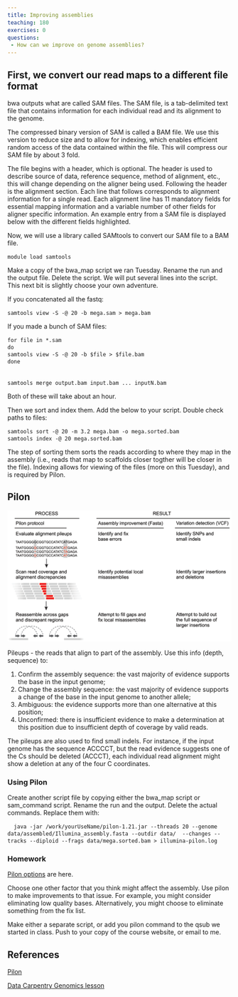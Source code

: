 ```yaml
---
title: Improving assemblies
teaching: 180
exercises: 0
questions:
 - How can we improve on genome assemblies?
---
```


## First, we convert our read maps to a different file format

bwa outputs what are called SAM files. The SAM file, is a tab-delimited text file that contains information for each individual read and its alignment to the genome.

The compressed binary version of SAM is called a BAM file. We use this version to reduce size and to allow for indexing, which enables efficient random access of the data contained within the file. This will compress our SAM file by about 3 fold.

The file begins with a header, which is optional. The header is used to describe source of data, reference sequence, method of alignment, etc., this will change depending on the aligner being used. Following the header is the alignment section. Each line that follows corresponds to alignment information for a single read. Each alignment line has 11 mandatory fields for essential mapping information and a variable number of other fields for aligner specific information. An example entry from a SAM file is displayed below with the different fields highlighted.

Now, we will use a library called SAMtools to convert our SAM file to a BAM file. 

```unix
module load samtools
```

Make a copy of the bwa_map script we ran Tuesday. Rename the run and the output file. Delete the script. We  will put several lines into the script. This next bit is slightly choose your own adventure.

If you concatenated all the fastq: 

```
samtools view -S -@ 20 -b mega.sam > mega.bam
```

If you made a bunch of SAM files: 
```
for file in *.sam
do
samtools view -S -@ 20 -b $file > $file.bam 
done


samtools merge output.bam input.bam ... inputN.bam 
```

Both of these will take about an hour.

Then we sort and index them. Add the below to your script. Double check paths to files:

```
samtools sort -@ 20 -m 3.2 mega.bam -o mega.sorted.bam
samtools index -@ 20 mega.sorted.bam
```

The step of sorting them sorts the reads according to where they map in the assembly (i.e., reads that map to scaffolds closer togther will be closer in the file). Indexing allows for viewing of the files (more on this Tuesday), and is required by Pilon.

## Pilon

![From Walker et al 2014](../fig/journal.pone.0112963.g001.png)

Pileups - the reads that align to part of the assembly. Use this info (depth, sequence) to:


1. Confirm the assembly sequence: the vast majority of evidence supports the base in the input genome;
2. Change the assembly sequence: the vast majority of evidence supports a change of the base in the input genome to another allele;
3. Ambiguous: the evidence supports more than one alternative at this position;
4. Unconfirmed: there is insufficient evidence to make a determination at this position due to insufficient depth of coverage by valid reads.

The pileups are also used to find small indels. For instance, if the input genome has the sequence ACCCCT, but the read evidence suggests one of the Cs should be deleted (ACCCT), each individual read alignment might show a deletion at any of the four C coordinates.

### Using Pilon

Create another script file by copying either the bwa\_map script or sam\_command script. Rename the run and the output. Delete the actual commands. Replace them with:

```
  java -jar /work/yourUseName/pilon-1.21.jar --threads 20 --genome data/assembled/Illumina_assembly.fasta --outdir data/  --changes --tracks --diploid --frags data/mega.sorted.bam > illumina-pilon.log
```

### Homework 

[Pilon options](https://github.com/broadinstitute/pilon/wiki/Requirements-&-Usage) are here.

Choose one other factor that you think might affect the assembly. Use pilon to make improvements to that issue. For example, you might consider eliminating low quality bases. Alternatively, you might choose to eliminate something from the fix list.

Make either a separate script, or add you pilon command to the qsub we started in class. Push to your copy of the course website, or email to me.

## References

[Pilon](http://journals.plos.org/plosone/article?id=10.1371/journal.pone.0112963#s5) 

[Data Carpentry Genomics lesson](http://www.datacarpentry.org/wrangling-genomics/02-variant_calling/)


